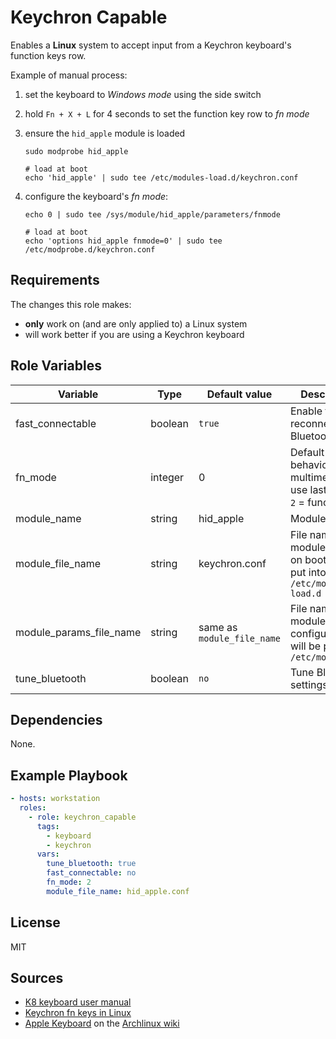 # Keychron Capable

Enables a **Linux** system to accept input from a Keychron keyboard's function keys row.

Example of manual process:

1. set the keyboard to _Windows mode_ using the side switch
1. hold `Fn + X + L` for 4 seconds to set the function key row to _fn mode_
1. ensure the `hid_apple` module is loaded

   ```shell
   sudo modprobe hid_apple

   # load at boot
   echo 'hid_apple' | sudo tee /etc/modules-load.d/keychron.conf
   ```

1. configure the keyboard's _fn mode_:

   ```shell
   echo 0 | sudo tee /sys/module/hid_apple/parameters/fnmode

   # load at boot
   echo 'options hid_apple fnmode=0' | sudo tee /etc/modprobe.d/keychron.conf
   ```

## Requirements

The changes this role makes:

- **only** work on (and are only applied to) a Linux system
- will work better if you are using a Keychron keyboard

## Role Variables

Variable                | Type    | Default value              | Description
------------------------|---------|----------------------------|------------
fast_connectable        | boolean | `true`                     | Enable fast reconnect via Bluetooth
fn_mode                 | integer | 0                          | Default fn keys behavior: `0` = multimedia, `1` = use last setting, `2` = function
module_name             | string  | hid_apple                  | Module to load
module_file_name        | string  | keychron.conf              | File name for module loading on boot; will be put into `/etc/modules-load.d`
module_params_file_name | string  | same as `module_file_name` | File name for module configuration; will be put into `/etc/modprobe.d`
tune_bluetooth          | boolean | `no`                       | Tune Bluetooth settings

## Dependencies

None.

## Example Playbook

```yaml
- hosts: workstation
  roles:
    - role: keychron_capable
      tags:
        - keyboard
        - keychron
      vars:
        tune_bluetooth: true
        fast_connectable: no
        fn_mode: 2
        module_file_name: hid_apple.conf
```

## License

MIT

## Sources

- [K8 keyboard user manual]
- [Keychron fn keys in Linux]
- [Apple Keyboard] on the [Archlinux wiki]

[apple keyboard]: https://wiki.archlinux.org/index.php/Apple_Keyboard
[k8 keyboard user manual]: https://www.keychron.com/pages/k8-keyboard-user-manual
[keychron fn keys in linux]: https://mikeshade.com/posts/keychron-linux-function-keys

[archlinux wiki]: https://wiki.archlinux.org
